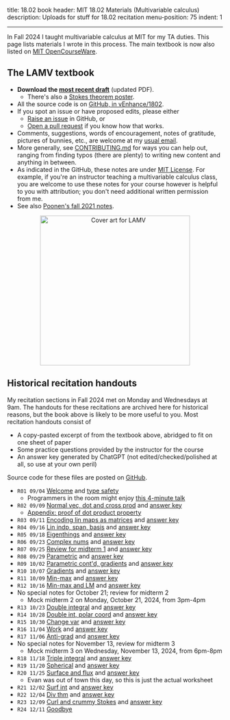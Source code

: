 title: 18.02 book
header: MIT 18.02 Materials (Multivariable calculus)
description: Uploads for stuff for 18.02 recitation
menu-position: 75
indent: 1

---

In Fall 2024 I taught multivariable calculus at MIT for my TA duties.
This page lists materials I wrote in this process.
The main textbook is now also listed on
[MIT OpenCourseWare](https://ocw.mit.edu/courses/res-18-016-multivariable-calculus-recitation-notes-fall-2024/).

## The LAMV textbook

- **Download the [most recent draft](/textbooks/lamv.pdf)** (updated PDF).
  - There's also a [Stokes theorem poster](/textbooks/poster-stokes.pdf).
- All the source code is on [GitHub, in vEnhance/1802][github].
- If you spot an issue or have proposed edits, please either
  - [Raise an issue](https://github.com/vEnhance/1802/issues) in GitHub, or
  - [Open a pull request](https://github.com/vEnhance/1802/pulls) if you know how that works.
- Comments, suggestions, words of encouragement, notes of gratitude,
  pictures of bunnies, etc., are welcome at my [usual email](contact.html).
- More generally, see [CONTRIBUTING.md](https://github.com/vEnhance/1802/blob/main/CONTRIBUTING.md)
  for ways you can help out, ranging from finding typos (there are plenty)
  to writing new content and anything in between.
- As indicated in the GitHub, these notes are under [MIT License](https://github.com/vEnhance/1802/blob/main/LICENSE.txt).
  For example, if you're an instructor teaching a multivariable calculus class,
  you are welcome to use these notes for your course however is helpful to you
  with attribution; you don't need additional written permission from me.
- See also [Poonen's fall 2021 notes](https://math.mit.edu/~poonen/notes02.pdf).

<div style="text-align:center;">
<a href="https://web.evanchen.cc/textbooks/lamv-cover-art.png">
<img src="https://web.evanchen.cc/textbooks/sm-lamv-cover-art.png" width="350" alt="Cover art for LAMV" />
</a>
</div>

## Historical recitation handouts

My recitation sections in Fall 2024 met on Monday and Wednesdays at 9am.
The handouts for these recitations are archived here for historical reasons,
but the book above is likely to be more useful to you.
Most recitation handouts consist of

- A copy-pasted excerpt of from the textbook above, abridged to fit on one sheet
  of paper
- Some practice questions provided by the instructor for the course
- An answer key generated by ChatGPT (not edited/checked/polished at all,
  so use at your own peril)

Source code for these files are posted on [GitHub][github].

- `R01 09/04` [Welcome](/upload/1802/welcome-slides.pdf) and [type safety](/upload/1802/tsafe-1802.pdf)
  - Programmers in the room might enjoy
    [this 4-minute talk](https://www.destroyallsoftware.com/talks/wat)
- `R02 09/09` [Normal vec, dot and cross prod](/upload/1802/r02.pdf)
  and [answer key](/upload/1802/r02s.pdf)
  - [Appendix: proof of dot product property](/upload/1802/dotpf.pdf)
- `R03 09/11` [Encoding lin maps as matrices](/upload/1802/r03.pdf)
  and [answer key](/upload/1802/r03s.pdf)
- `R04 09/16` [Lin indp, span, basis](/upload/1802/r04.pdf)
  and [answer key](/upload/1802/r04s.pdf)
- `R05 09/18` [Eigenthings](/upload/1802/r05.pdf)
  and [answer key](/upload/1802/r05s.pdf)
- `R06 09/23` [Complex nums](/upload/1802/r06.pdf)
  and [answer key](/upload/1802/r06s.pdf)
- `R07 09/25` [Review for midterm 1](/upload/1802/r07.pdf)
  and [answer key](/upload/1802/r07s.pdf)
- `R08 09/29` [Parametric](/upload/1802/r08.pdf)
  and [answer key](/upload/1802/r08s.pdf)
- `R09 10/02` [Parametric cont'd, gradients](/upload/1802/r09.pdf)
  and [answer key](/upload/1802/r09s.pdf)
- `R10 10/07` [Gradients](/upload/1802/r10.pdf)
  and [answer key](/upload/1802/r10s.pdf)
- `R11 10/09` [Min-max](/upload/1802/r11.pdf)
  and [answer key](/upload/1802/r11s.pdf)
- `R12 10/16` [Min-max and LM](/upload/1802/r12.pdf)
  and [answer key](/upload/1802/r12s.pdf)
- No special notes for October 21; review for midterm 2
  - Mock midterm 2 on Monday, October 21, 2024, from 3pm-4pm
- `R13 10/23` [Double integral](/upload/1802/r13.pdf)
  and [answer key](/upload/1802/r13s.pdf)
- `R14 10/28` [Double int, polar coord](/upload/1802/r14.pdf)
  and [answer key](/upload/1802/r14s.pdf)
- `R15 10/30` [Change var](/upload/1802/r15.pdf)
  and [answer key](/upload/1802/r15s.pdf)
- `R16 11/04` [Work](/upload/1802/r16.pdf)
  and [answer key](/upload/1802/r16s.pdf)
- `R17 11/06` [Anti-grad](/upload/1802/r17.pdf)
  and [answer key](/upload/1802/r17s.pdf)
- No special notes for November 13, review for midterm 3
  - Mock midterm 3 on Wednesday, November 13, 2024, from 6pm-8pm
- `R18 11/18` [Triple integral](/upload/1802/r18.pdf)
  and [answer key](/upload/1802/r18s.pdf)
- `R19 11/20` [Spherical](/upload/1802/r19.pdf)
  and [answer key](/upload/1802/r19s.pdf)
- `R20 11/25` [Surface and flux](/upload/1802/r20.pdf)
  and [answer key](/upload/1802/r20s.pdf)
  - Evan was out of town this day, so this is just the actual worksheet
- `R21 12/02` [Surf int](/upload/1802/r21.pdf)
  and [answer key](/upload/1802/r21s.pdf)
- `R22 12/04` [Div thm](/upload/1802/r22.pdf)
  and [answer key](/upload/1802/r22s.pdf)
- `R23 12/09` [Curl and crummy Stokes](/upload/1802/r23.pdf)
  and [answer key](/upload/1802/r23s.pdf)
- `R24 12/11` [Goodbye](/upload/1802/r24.pdf)

[github]: https://github.com/vEnhance/1802
